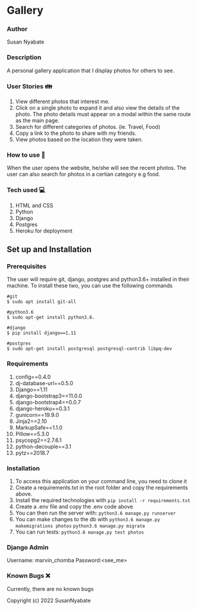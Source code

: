 # Gallery

###  Author
Susan Nyabate

### Description
A personal gallery application that I display photos for others to see.

### User Stories :family:
1. View different photos that interest me.
1. Click on a single photo to expand it and also view the details of the photo. The photo details must appear on a modal within the same route as the main page.
1. Search for different categories of photos. (ie. Travel, Food)
1. Copy a link to the photo to share with my friends.
1. View photos based on the location they were taken.

### How to use :rocket:
When the user opens the website, he/she will see the recent photos.
The user can also search for photos in a certian category e.g food.

### Tech used :computer: 
1. HTML and CSS
2. Python
3. Django
1. Postgres
1. Heroku for deployment

## Set up and Installation
### Prerequisites
The user will require git, django, postgres and python3.6+ installed in their machine.
To install these two, you can use the following commands
```
#git
$ sudo apt install git-all

#python3.6
$ sudo apt-get install python3.6.

#django
$ pip install django==1.11

#postgres
$ sudo apt-get install postgresql postgresql-contrib libpq-dev
```
### Requirements
1. config==0.4.0
1. dj-database-url==0.5.0
1. Django==1.11
1. django-bootstrap3==11.0.0
1. django-bootstrap4==0.0.7
1. django-heroku==0.3.1
1. gunicorn==19.9.0
1. Jinja2==2.10
1. MarkupSafe==1.1.0
1. Pillow==5.3.0
1. psycopg2==2.7.6.1
1. python-decouple==3.1
1. pytz==2018.7

### Installation
1. To access this application on your command line, you need to clone it 
1. Create a requirements.txt in the root folder and copy the requirements above.
1. Install the required technologies with
`pip install -r requirements.txt`
1. Create a .env file and copy the .env code above
1. You can then run the server with:
`python3.6 manage.py runserver`
1. You can make changes to the db with
`python3.6 manage.py makemigrations photos`
`python3.6 manage.py migrate`
4. You can run tests:
`python3.6 manage.py test photos`

### Django Admin
Username: marvin_chomba
Password:<see_me>

### Known Bugs :x:
Currently, there are no known bugs


Copyright (c) 2022 SusanNyabate